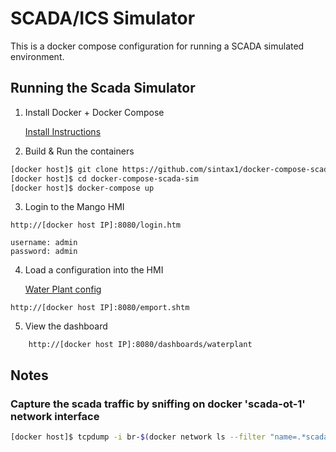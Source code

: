 # SCADA/ICS Simulator
This is a docker compose configuration for running a SCADA simulated environment.

## Running the Scada Simulator

1. Install Docker + Docker Compose

    [Install Instructions](https://docs.docker.com/compose/install/)

2. Build & Run the containers
```bash
[docker host]$ git clone https://github.com/sintax1/docker-compose-scada-sim.git
[docker host]$ cd docker-compose-scada-sim
[docker host]$ docker-compose up
```

3. Login to the Mango HMI
```
http://[docker host IP]:8080/login.htm

username: admin
password: admin
```

4. Load a configuration into the HMI

     [Water Plant config](https://github.com/sintax1/mango-automation-configs/blob/master/config.json)

```
http://[docker host IP]:8080/emport.shtm
```

5. View the dashboard
```
    http://[docker host IP]:8080/dashboards/waterplant
```

## Notes
### Capture the scada traffic by sniffing on docker 'scada-ot-1' network interface
```bash
[docker host]$ tcpdump -i br-$(docker network ls --filter "name=.*scada-ot-1" --format "{{.ID}}")
```
